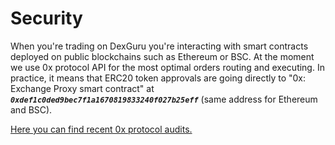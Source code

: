 # Security

When you're trading on DexGuru you're interacting with smart contracts deployed on public blockchains such as Ethereum or BSC. At the moment we use 0x protocol API for the most optimal orders routing and executing. In practice, it means that ERC20 token approvals are going directly to "0x: Exchange Proxy smart contract" at _**`0xdef1c0ded9bec7f1a1670819833240f027b25eff`**_ \(same address for Ethereum and BSC\).

[Here you can find recent 0x protocol audits.](https://protocol.0x.org/en/latest/additional/audits.html)





